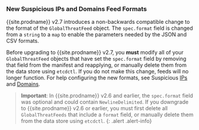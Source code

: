 ### New Suspicious IPs and Domains Feed Formats

{{site.prodname}} v2.7 introduces a non-backwards compatible change to
the format of the `GlobalThreatFeed` object. The `spec.format` field
is changed from a `string` to a `map` to enable the parameters needed
by the JSON and CSV formats.

Before upgrading to {{site.prodname}} v2.7, you **must** modify all of
your `GlobalThreatFeed` objects that have set the `spec.format` field
by removing that field from the manifest and reapplying, or manually
delete them from the data store using `etcdctl`. If you do not make this
change, feeds will no longer function. For help configuring the new
formats, see Suspicious [IPs](../security/threat-detection-and-prevention/suspicious-IPs)
and [Domains](../security/threat-detection-and-prevention/suspicious-domains).

> **Important**: In {{site.prodname}} v2.6 and earlier, the
`spec.format` field was optional and could contain `NewlineDelimited`.
If you downgrade to {{site.prodname}} v2.6 or earlier, you must first
delete all `GlobalThreatFeeds` that include a `format` field, or
manually delete them from the data store using `etcdctl`.
{: .alert .alert-info}